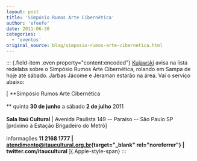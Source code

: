 ```yaml
---
layout: post
title: 'Simpósio Rumos Arte Cibernética'
author: 'efeefe'
date: 2011-06-30
categories:
  - 'eventos'
original_source: blog/simposio-rumos-arte-cibernetica.html
---
```


::: {.field-item .even property="content:encoded"}
[Kujawski](http://twitter.com/kuja) avisa na lista redelabs sobre o Simpósio Rumos Arte Cibernética, rolando em Sampa de hoje até sábado. Jarbas Jácome e Jeraman estarão na área. Vai o serviço abaixo:

[ **Simpósio Rumos Arte Cibernética\
\
** quinta **30 de junho** a sábado **2 de julho** 2011\
**\
Sala Itaú Cultural** \| Avenida Paulista 149 -- Paraíso -- São Paulo SP \[próximo à Estação Brigadeiro do Metrô\]\
\
informações **11 2168 1777 \| [atendimento@itaucultural.org.br](https://mail.google.com/mail/?extsrc=mailto&url=mailto%3Aatendimento@itaucultural.org.br){target="_blank" rel="noreferrer"} \| twitter.com/itaucultural** ]{.Apple-style-span}
:::
